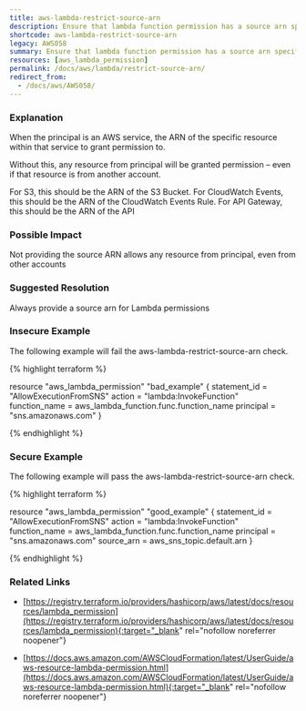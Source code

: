 ```yaml
---
title: aws-lambda-restrict-source-arn
description: Ensure that lambda function permission has a source arn specified
shortcode: aws-lambda-restrict-source-arn
legacy: AWS058
summary: Ensure that lambda function permission has a source arn specified 
resources: [aws_lambda_permission] 
permalink: /docs/aws/lambda/restrict-source-arn/
redirect_from: 
  - /docs/aws/AWS058/
---
```


### Explanation

When the principal is an AWS service, the ARN of the specific resource within that service to grant permission to. 

Without this, any resource from principal will be granted permission – even if that resource is from another account. 

For S3, this should be the ARN of the S3 Bucket. For CloudWatch Events, this should be the ARN of the CloudWatch Events Rule. For API Gateway, this should be the ARN of the API

### Possible Impact
Not providing the source ARN allows any resource from principal, even from other accounts

### Suggested Resolution
Always provide a source arn for Lambda permissions


### Insecure Example

The following example will fail the aws-lambda-restrict-source-arn check.

{% highlight terraform %}

resource "aws_lambda_permission" "bad_example" {
  statement_id  = "AllowExecutionFromSNS"
  action        = "lambda:InvokeFunction"
  function_name = aws_lambda_function.func.function_name
  principal     = "sns.amazonaws.com"
}

{% endhighlight %}



### Secure Example

The following example will pass the aws-lambda-restrict-source-arn check.

{% highlight terraform %}

resource "aws_lambda_permission" "good_example" {
  statement_id  = "AllowExecutionFromSNS"
  action        = "lambda:InvokeFunction"
  function_name = aws_lambda_function.func.function_name
  principal     = "sns.amazonaws.com"
  source_arn    = aws_sns_topic.default.arn
}

{% endhighlight %}



### Related Links


- [https://registry.terraform.io/providers/hashicorp/aws/latest/docs/resources/lambda_permission](https://registry.terraform.io/providers/hashicorp/aws/latest/docs/resources/lambda_permission){:target="_blank" rel="nofollow noreferrer noopener"}

- [https://docs.aws.amazon.com/AWSCloudFormation/latest/UserGuide/aws-resource-lambda-permission.html](https://docs.aws.amazon.com/AWSCloudFormation/latest/UserGuide/aws-resource-lambda-permission.html){:target="_blank" rel="nofollow noreferrer noopener"}


